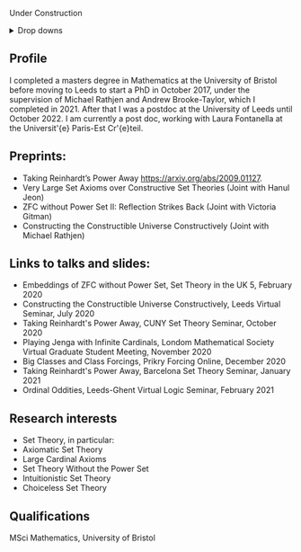 Under Construction

<details>
<summary>Drop downs</summary>

| Number | Letter |
|-----:|-----------|
|     1| a         |
|     2| b         |
|     3| c         |

</details>


## Profile

I completed a masters degree in Mathematics at the University of Bristol before moving to Leeds to start a PhD in October 2017, under the supervision of Michael Rathjen and Andrew Brooke-Taylor, which I completed in 2021. After that I was a postdoc at the University of Leeds until October 2022. I am currently a post doc, working with Laura Fontanella at the Universit\'{e} Paris-Est Cr\'{e}teil.

## Preprints:

- Taking Reinhardt’s Power Away https://arxiv.org/abs/2009.01127. 
- Very Large Set Axioms over Constructive Set Theories (Joint with Hanul Jeon)
- ZFC without Power Set II: Reflection Strikes Back (Joint with Victoria Gitman)
- Constructing the Constructible Universe Constructively (Joint with Michael Rathjen)

## Links to talks and slides:
- Embeddings of ZFC without Power Set, Set Theory in the UK 5, February 2020 
- Constructing the Constructible Universe Constructively, Leeds Virtual Seminar, July 2020
- Taking Reinhardt's Power Away, CUNY Set Theory Seminar, October 2020
- Playing Jenga with Infinite Cardinals, Londom Mathematical Society Virtual Graduate Student Meeting, November 2020
- Big Classes and Class Forcings, Prikry Forcing Online, December 2020
- Taking Reinhardt's Power Away, Barcelona Set Theory Seminar, January 2021
- Ordinal Oddities, Leeds-Ghent Virtual Logic Seminar, February 2021

## Research interests
- Set Theory, in particular:
- Axiomatic Set Theory
- Large Cardinal Axioms
- Set Theory Without the Power Set
- Intuitionistic Set Theory
- Choiceless Set Theory

## Qualifications
MSci Mathematics, University of Bristol
